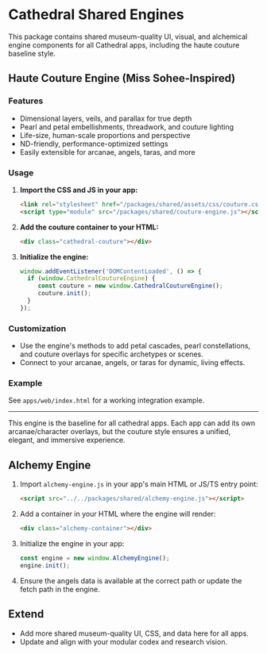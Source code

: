 
# Cathedral Shared Engines

This package contains shared museum-quality UI, visual, and alchemical engine components for all Cathedral apps, including the haute couture baseline style.

## Haute Couture Engine (Miss Sohee-Inspired)

### Features
- Dimensional layers, veils, and parallax for true depth
- Pearl and petal embellishments, threadwork, and couture lighting
- Life-size, human-scale proportions and perspective
- ND-friendly, performance-optimized settings
- Easily extensible for arcanae, angels, taras, and more

### Usage
1. **Import the CSS and JS in your app:**
	```html
	<link rel="stylesheet" href="/packages/shared/assets/css/couture.css" />
	<script type="module" src="/packages/shared/couture-engine.js"></script>
	```
2. **Add the couture container to your HTML:**
	```html
	<div class="cathedral-couture"></div>
	```
3. **Initialize the engine:**
	```js
	window.addEventListener('DOMContentLoaded', () => {
	  if (window.CathedralCoutureEngine) {
		 const couture = new window.CathedralCoutureEngine();
		 couture.init();
	  }
	});
	```

### Customization
- Use the engine's methods to add petal cascades, pearl constellations, and couture overlays for specific archetypes or scenes.
- Connect to your arcanae, angels, or taras for dynamic, living effects.

### Example
See `apps/web/index.html` for a working integration example.

---
This engine is the baseline for all cathedral apps. Each app can add its own arcanae/character overlays, but the couture style ensures a unified, elegant, and immersive experience.

## Alchemy Engine

1. Import `alchemy-engine.js` in your app's main HTML or JS/TS entry point:
	```html
	<script src="../../packages/shared/alchemy-engine.js"></script>
	```
2. Add a container in your HTML where the engine will render:
	```html
	<div class="alchemy-container"></div>
	```
3. Initialize the engine in your app:
	```js
	const engine = new window.AlchemyEngine();
	engine.init();
	```
4. Ensure the angels data is available at the correct path or update the fetch path in the engine.

## Extend
- Add more shared museum-quality UI, CSS, and data here for all apps.
- Update and align with your modular codex and research vision.
